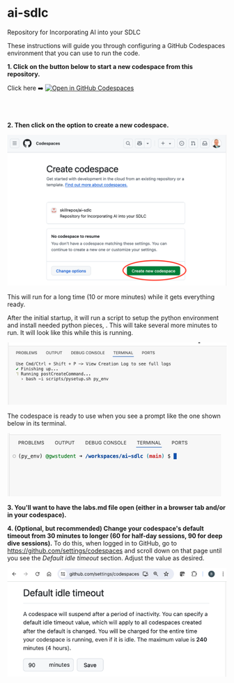 # ai-sdlc
Repository for Incorporating AI into your SDLC 

These instructions will guide you through configuring a GitHub Codespaces environment that you can use to run the code. 

**1. Click on the button below to start a new codespace from this repository.**

Click here ➡️  [![Open in GitHub Codespaces](https://github.com/codespaces/badge.svg)](https://codespaces.new/skillrepos/ai-sdlc?quickstart=1)

<br><br>

**2. Then click on the option to create a new codespace.**

![Creating new codespace from button](./images/sdlc1.png?raw=true "Creating new codespace from button")

This will run for a long time (10 or more minutes) while it gets everything ready.

After the initial startup, it will run a script to setup the python environment and install needed python pieces, . This will take several more minutes to run. It will look like this while this is running.

![Final prep](./images/sdlc60.png?raw=true "Final prep")

The codespace is ready to use when you see a prompt like the one shown below in its terminal.

![Ready to use](./images/sdlc61.png?raw=true "Ready to use")

**3. You'll want to have the labs.md file open (either in a browser tab and/or in your codespace).**

**4. (Optional, but recommended) Change your codespace's default timeout from 30 minutes to longer (60 for half-day sessions, 90 for deep dive sessions).**
To do this, when logged in to GitHub, go to https://github.com/settings/codespaces and scroll down on that page until you see the *Default idle timeout* section. Adjust the value as desired.

![Changing codespace idle timeout value](./images/sdlc90.png?raw=true "Changing codespace idle timeout value")
